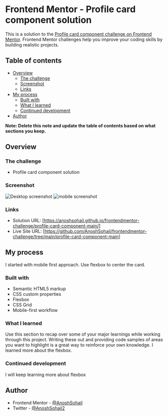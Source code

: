 # Frontend Mentor - Profile card component solution

This is a solution to the [Profile card component challenge on Frontend Mentor](https://www.frontendmentor.io/challenges/profile-card-component-cfArpWshJ). Frontend Mentor challenges help you improve your coding skills by building realistic projects. 

## Table of contents

- [Overview](#overview)
  - [The challenge](#the-challenge)
  - [Screenshot](#screenshot)
  - [Links](#links)
- [My process](#my-process)
  - [Built with](#built-with)
  - [What I learned](#what-i-learned)
  - [Continued development](#continued-development)
- [Author](#author)

**Note: Delete this note and update the table of contents based on what sections you keep.**

## Overview

### The challenge

- Profile card component solution

### Screenshot

![Desktop screenshot](https://user-images.githubusercontent.com/69400609/126705146-4b852f7c-5445-4b8d-b64d-c643897bbf0f.png)
![mobile screenshot](https://user-images.githubusercontent.com/69400609/126705148-565bce16-44a9-4809-abf8-a093b9e2519b.png)

### Links

- Solution URL: [https://anoshsohail.github.io/frontendmentor-challenge/profile-card-component-main/]
- Live Site URL: [https://github.com/AnoshSohail/frontendmentor-challenge/tree/main/profile-card-component-main]

## My process

I started with mobile first approach. Use flexbox to center the card.

### Built with

- Semantic HTML5 markup
- CSS custom properties
- Flexbox
- CSS Grid
- Mobile-first workflow

### What I learned

Use this section to recap over some of your major learnings while working through this project. Writing these out and providing code samples of areas you want to highlight is a great way to reinforce your own knowledge.
I learned more about the flexbox.

### Continued development
I will keep learning more about flexbox

## Author

- Frontend Mentor - [@AnoshSohail](https://www.frontendmentor.io/profile/AnoshSohail)
- Twitter - [@AnoshSohail2](https://twitter.com/AnoshSohail2)



